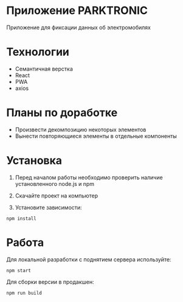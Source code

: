 # Приложение PARKTRONIC
Приложение для фиксации данных об электромобилях

# Технологии #
* Семантичная верстка
* React
* PWA
* axios



# Планы по доработке #
* Произвести декомпозицию  некоторых элементов
* Вынести повторяющиеся элементы в отдельные компоненты

# Установка #

1. Перед началом работы необходимо проверить наличие установленного node.js и npm

2. Скачайте проект на компьютер

3. Установите зависимости:

```
npm install
```

# Работа #

Для локальной разработки с поднятием сервера используйте:

```
npm start
```

Для сборки версии в продакшен:

```
npm run build
```